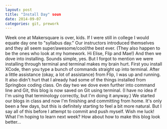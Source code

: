 ```yaml
---
layout: post
title: "Install Day" soun
date: 2014-09-07
categories: git, prework
---
```


Week one at Makersquare is over, kids. If I were still in college I would equate day one to "syllabus day." Our instructors introduced themselves and they all seem super/awesome/cool/the best ever. (They also happen to be the ones who look at my homework. Hi Elise, Flip and Mae!)
And then we dove into installing. Sounds simple, yes. But I forgot to mention we were installing through terminal and terminal makes my brain hurt. First you install XCode, then you type a bunch of commands straight up into terminal. After a little assistance (okay, a lot of assistance) from Flip, I was up and running. It also didn't hurt that I already had some of the things installed from Springbox coding class.
On day two we dove even further into command line and Git, this blog is now saved on Git using terminal. (I have no idea if I'm using that terminology correctly, but I'm doing it anyway.) We started our blogs in class and now I'm finishing and committing from home. It's only been a few days, but this is definitely starting to feel a bit more natural. But I say all of this before I attempt to commit and push myself. Wish me luck!
What I'm hoping to learn next week? How about how to make this blog look better...
